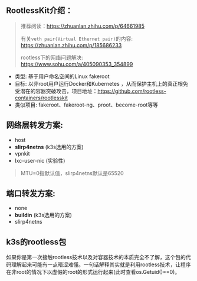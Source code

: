 ## RootlessKit介绍：

> 推荐阅读：https://zhuanlan.zhihu.com/p/64661985
> 
> 有关`veth pair(Virtual Ethernet pair)`的内容: https://zhuanlan.zhihu.com/p/185686233
>
> rootless下的网络问题解决: https://www.sohu.com/a/405090353_354899

* 类型: 基于用户命名空间的Linux fakeroot
* 目标: 以非root用户运行Docker和Kubernetes ，从而保护主机上的真正根免受潜在的容器突破攻击，项目地址：https://github.com/rootless-containers/rootlesskit
* 类似项目: fakeroot、fakeroot-ng、proot、become-root等等

## 网络层转发方案:
* host
* **slirp4netns** (k3s选用的方案)
* vpnkit
* lxc-user-nic (实验性)
> MTU=0指默认值，slirp4netns默认是65520

## 端口转发方案:
* none
* **buildin** (k3s选用的方案)
* slirp4netns

## k3s的rootless包

如果你是第一次接触rootless技术以及对容器技术的本质完全不了解，这个包的代码理解起来可能有一点晤涩难懂。一句话解释其实就是利用rootless技术，让程序在非root的情况下以虚假的root的形式运行起来(此时查看os.Getuid()==0)。